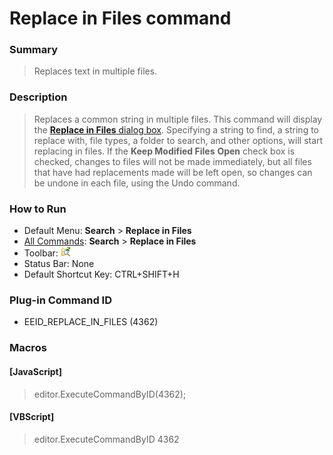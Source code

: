 # Replace in Files command

### Summary

> Replaces text in multiple files.

### Description

> Replaces a common string in multiple files. This command will display the
> [**Replace in Files** dialog box](../../dlg/replace_in_files/index).
> Specifying a string to find, a string to replace with, file types, a folder
> to search, and other options, will start replacing in files. If the
> **Keep Modified Files**
> **Open** check box is checked, changes to files will not be made immediately, but all files that have had replacements made will be left open, so changes can be undone in each file, using the Undo command.

### How to Run

- Default Menu: **Search** \> **Replace in Files**
- [All Commands](../tools/all_commands): **Search**
\> **Replace in Files**
- Toolbar: ![](../../images/replaceinfiles.gif)
- Status Bar: None
- Default Shortcut Key: CTRL+SHIFT+H

### Plug-in Command ID

- EEID\_REPLACE\_IN\_FILES (4362)

### Macros

#### \[JavaScript\]

> editor.ExecuteCommandByID(4362);

#### \[VBScript\]

> editor.ExecuteCommandByID 4362
